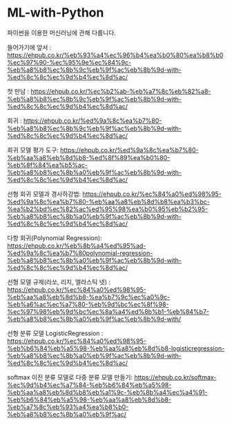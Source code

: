 # ML-with-Python
파이썬을 이용한 머신러닝에 관해 다룹니다.

들어가기에 앞서 : https://ehpub.co.kr/%eb%93%a4%ec%96%b4%ea%b0%80%ea%b8%b0%ec%97%90-%ec%95%9e%ec%84%9c-%eb%a8%b8%ec%8b%9c%eb%9f%ac%eb%8b%9d-with-%ed%8c%8c%ec%9d%b4%ec%8d%ac/

첫 만남 : https://ehpub.co.kr/%ec%b2%ab-%eb%a7%8c%eb%82%a8-%eb%a8%b8%ec%8b%9c%eb%9f%ac%eb%8b%9d-with-%ed%8c%8c%ec%9d%b4%ec%8d%ac/

회귀 : https://ehpub.co.kr/%ed%9a%8c%ea%b7%80-%eb%a8%b8%ec%8b%9c%eb%9f%ac%eb%8b%9d-with-%ed%8c%8c%ec%9d%b4%ec%8d%ac/

회귀 모델 평가 도구: https://ehpub.co.kr/%ed%9a%8c%ea%b7%80-%eb%aa%a8%eb%8d%b8-%ed%8f%89%ea%b0%80-%eb%8f%84%ea%b5%ac-%eb%a8%b8%ec%8b%a0%eb%9f%ac%eb%8b%9d-with-%ed%8c%8c%ec%9d%b4%ec%8d%ac/

선형 회귀 모델과 경사하강법: https://ehpub.co.kr/%ec%84%a0%ed%98%95-%ed%9a%8c%ea%b7%80-%eb%aa%a8%eb%8d%b8%ea%b3%bc-%ea%b2%bd%ec%82%ac%ed%95%98%ea%b0%95%eb%b2%95-%eb%a8%b8%ec%8b%a0%eb%9f%ac%eb%8b%9d-with-%ed%8c%8c%ec%9d%b4%ec%8d%ac/

다항 회귀(Polynomial Regression): https://ehpub.co.kr/%eb%8b%a4%ed%95%ad-%ed%9a%8c%ea%b7%80polynomial-regression-%eb%a8%b8%ec%8b%a0%eb%9f%ac%eb%8b%9d-with-%ed%8c%8c%ec%9d%b4%ec%8d%ac/

선형 모델 규제(라쏘, 리지, 엘라스틱 넷) : https://ehpub.co.kr/%ec%84%a0%ed%98%95-%eb%aa%a8%eb%8d%b8-%ea%b7%9c%ec%a0%9c-%eb%a6%ac%ec%a7%80-%eb%9d%bc%ec%8f%98-%ec%97%98%eb%9d%bc%ec%8a%a4%ed%8b%b1-%eb%84%b7-%eb%a8%b8%ec%8b%a0%eb%9f%ac%eb%8b%9d-with/

선형 분류 모델 LogisticRegression : https://ehpub.co.kr/%ec%84%a0%ed%98%95-%eb%b6%84%eb%a5%98-%eb%aa%a8%eb%8d%b8-logisticregression-%eb%a8%b8%ec%8b%a0%eb%9f%ac%eb%8b%9d-with-%ed%8c%8c%ec%9d%b4%ec%8d%ac/

softmax 이진 분류 모델로 다중 분류 모델 만들기: https://ehpub.co.kr/softmax-%ec%9d%b4%ec%a7%84-%eb%b6%84%eb%a5%98-%eb%aa%a8%eb%8d%b8%eb%a1%9c-%eb%8b%a4%ec%a4%91-%eb%b6%84%eb%a5%98-%eb%aa%a8%eb%8d%b8-%eb%a7%8c%eb%93%a4%ea%b8%b0-%eb%a8%b8%ec%8b%a0%eb%9f%ac/

